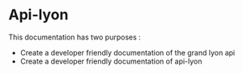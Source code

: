 # Api-lyon

This documentation has two purposes :
* Create a developer friendly documentation of the grand lyon api
* Create a developer friendly documentation of api-lyon
